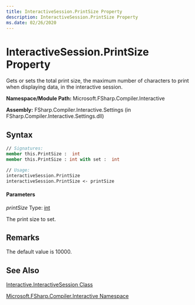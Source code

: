 ```yaml
---
title: InteractiveSession.PrintSize Property
description: InteractiveSession.PrintSize Property
ms.date: 02/26/2020
---
```


# InteractiveSession.PrintSize Property

Gets or sets the total print size, the maximum number of characters to print when displaying data, in the interactive session.

**Namespace/Module Path:** Microsoft.FSharp.Compiler.Interactive

**Assembly:** FSharp.Compiler.Interactive.Settings (in FSharp.Compiler.Interactive.Settings.dll)

## Syntax

```fsharp
// Signatures:
member this.PrintSize :  int
member this.PrintSize : int with set :  int

// Usage:
interactiveSession.PrintSize
interactiveSession.PrintSize <- printSize
```

#### Parameters
*printSize*
Type: [int](https://msdn.microsoft.com/library/025d5455-3622-4ea5-9573-3ecbd4ee1375)

The print size to set.

## Remarks
The default value is 10000.

## See Also
[Interactive.InteractiveSession Class](Interactive.InteractiveSession-Class.md)

[Microsoft.FSharp.Compiler.Interactive Namespace](index.md)
